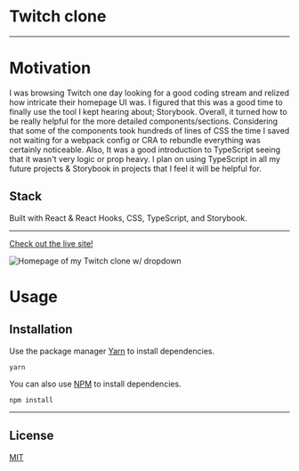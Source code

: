 # Twitch clone

<hr />

# Motivation

I was browsing Twitch one day looking for a good coding stream and relized how intricate their homepage UI was. I figured that this was a good time to finally use the tool I kept hearing about; Storybook. Overall, it turned how to be really helpful for the more detailed components/sections. Considering that some of the components took hundreds of lines of CSS the time I saved not waiting for a webpack config or CRA to rebundle everything was certainly noticeable. Also, It was a good introduction to TypeScript seeing that it wasn't very logic or prop heavy. I plan on using TypeScript in all my future projects & Storybook in projects that I feel it will be helpful for.

## Stack

Built with React & React Hooks, CSS, TypeScript, and Storybook.

<hr />

[Check out the live site!](https://twitchbyzach.netlify.com/)

![Homepage of my Twitch clone w/ dropdown](https://i.imgur.com/kKP2hAc.png)

# Usage

## Installation

Use the package manager [Yarn](https://yarnpkg.com/lang/en/) to install dependencies.

```
yarn
```


You can also use [NPM](https://www.npmjs.com) to install dependencies.

```
npm install
```
<hr />

## License

[MIT](https://choosealicense.com/licenses/mit/)
